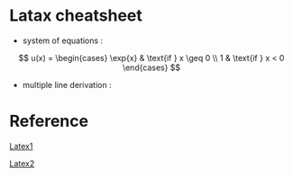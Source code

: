 # Latax cheatsheet

* system of equations : 

$$
u(x) = 
  \begin{cases} 
   \exp{x} & \text{if } x \geq 0 \\
   1       & \text{if } x < 0
  \end{cases}
$$

* multiple line derivation : 

# Reference

[Latex1](https://blog.csdn.net/u011974639/article/details/77118023)

[Latex2](https://blog.csdn.net/qq_18150255/article/details/88040858)
